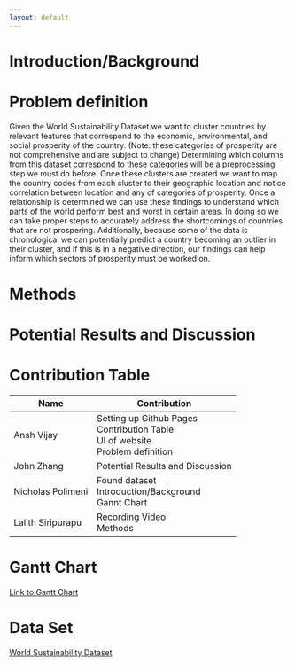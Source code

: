 ```yaml
---
layout: default
---
```


# Introduction/Background

# Problem definition
Given the World Sustainability Dataset we want to cluster countries by relevant features that correspond to the economic, environmental, and social prosperity of the country. (Note: these categories of prosperity are not comprehensive and are subject to change) Determining which columns from this dataset correspond to these categories will be a preprocessing step we must do before. Once these clusters are created we want to map the country codes from each cluster to their geographic location and notice correlation between location and any of categories of prosperity. Once a relationship is determined we can use these findings to understand which parts of the world perform best and worst in certain areas. In doing so we can take proper steps to accurately address the shortcomings of countries that are not prospering. Additionally, because some of the data is chronological we can potentially predict a country becoming an outlier in their cluster, and if this is in a negative direction, our findings can help inform which sectors of prosperity must be worked on. 


# Methods

# Potential Results and Discussion

# Contribution Table

| Name        | Contribution|
| ----------- | ----------- |
| Ansh Vijay  | Setting up Github Pages <br /> Contribution Table <br /> UI of website <br /> Problem definition|
| John Zhang  | Potential Results and Discussion |
| Nicholas Polimeni | Found dataset <br /> Introduction/Background <br /> Gannt Chart|
| Lalith Siripurapu | Recording Video <br /> Methods |


# Gantt Chart
[Link to Gantt Chart]()


# Data Set
[World Sustainability Dataset](https://www.kaggle.com/datasets/truecue/worldsustainabilitydataset?select=WorldSustainabilityDataset.csv)

